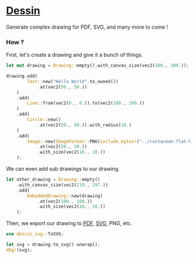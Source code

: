 # [Dessin](https://docs.rs/dessin/)

Generate complex drawing for PDF, SVG, and many more to come ! 

### How ?

First, let's create a drawing and give it a bunch of things.
``` rust
let mut drawing = Drawing::empty().with_canvas_size(vec2(100., 100.));

drawing.add(
        Text::new("Hello World".to_owned())
            .at(vec2(50., 50.))
    )
    .add(
        Line::from(vec2(0., 0.)).to(vec2(100., 100.))
    )
    .add(
        Circle::new()
            .at(vec2(50., 50.)).with_radius(10.)
    )
    .add(
        Image::new(ImageFormat::PNG(include_bytes!("../rustacean-flat-happy.png").to_vec()))
            .at(vec2(50., 50.))
            .with_size(vec2(10., 10.))
    );
```
We can even add sub drawings to our drawing.
``` rust
let other_drawing = Drawing::empty()
    .with_canvas_size(vec2(210., 297.))
    .add(
        EmbeddedDrawing::new(drawing)
            .at(vec2(100., 100.))
            .with_size(vec2(10., 10.))
    );
```

Then, we export our drawing to [PDF](https://docs.rs/dessin-pdf/), [SVG](https://docs.rs/dessin-svg/), PNG, etc.
``` rust
use dessin_svg::ToSVG;

let svg = drawing.to_svg().unwrap();
dbg!(svg);
```
